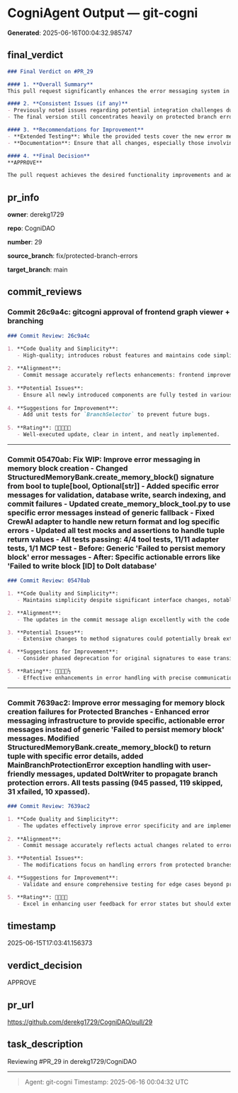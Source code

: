 # CogniAgent Output — git-cogni

**Generated**: 2025-06-16T00:04:32.985747

## final_verdict
```markdown
### Final Verdict on #PR_29

#### 1. **Overall Summary**
This pull request significantly enhances the error messaging system in memory block creation processes, specifically focusing on providing users with detailed, actionable feedback rather than generic error messages. It spans updates in front-end viewer components, adjustments to core backend functionalities like `StructuredMemoryBank` and error handling in `DoltWriter`, ensuring broader coverage for error scenarios, particularly in protected branches. The architectural intent behind these changes is to increase transparency, error traceability, and user feedback clarity during the development process.

#### 2. **Consistent Issues (if any)**
- Previously noted issues regarding potential integration challenges due to signature changes have been addressed by subsequent commits providing clearer and more specific error messaging.
- The final version still concentrates heavily on protected branch errors, which suggests that while improved, broader error handling in other critical areas could be further analyzed and enhanced.

#### 3. **Recommendations for Improvement**
- **Extended Testing**: While the provided tests cover the new error mechanisms, additional tests could simulate more diverse failure scenarios beyond just protected branches.
- **Documentation**: Ensure that all changes, especially those involving API signature modifications, are well-documented to assist developers in adapting to new error handling procedures.

#### 4. **Final Decision**
**APPROVE**

The pull request achieves the desired functionality improvements and adheres closely to the CogniDAO principles of clarity and user empowerment in error messaging. It effectively iterates on the initial codebase with meaningful enhancements and demonstrates a solid testing framework to support the changes. Given the resolution of initial concerns through progressive commits and the alignment with long-term architectural goals, this PR is approved for merge.
```

## pr_info
**owner**:
derekg1729

**repo**:
CogniDAO

**number**:
29

**source_branch**:
fix/protected-branch-errors

**target_branch**:
main

## commit_reviews
### Commit 26c9a4c: gitcogni approval of frontend graph viewer + branching
```markdown
### Commit Review: 26c9a4c

1. **Code Quality and Simplicity**:
   - High-quality; introduces robust features and maintains code simplicity.
   
2. **Alignment**:
   - Commit message accurately reflects enhancements: frontend improvement and Dolt branch handling.
   
3. **Potential Issues**:
   - Ensure all newly introduced components are fully tested in various scenarios.
   
4. **Suggestions for Improvement**:
   - Add unit tests for `BranchSelector` to prevent future bugs.
   
5. **Rating**: 🌟🌟🌟🌟🌟
   - Well-executed update, clear in intent, and neatly implemented. 
```


---

### Commit 05470ab: Fix WIP: Improve error messaging in memory block creation - Changed StructuredMemoryBank.create_memory_block() signature from bool to tuple[bool, Optional[str]] - Added specific error messages for validation, database write, search indexing, and commit failures - Updated create_memory_block_tool.py to use specific error messages instead of generic fallback - Fixed CrewAI adapter to handle new return format and log specific errors - Updated all test mocks and assertions to handle tuple return values - All tests passing: 4/4 tool tests, 11/11 adapter tests, 1/1 MCP test - Before: Generic 'Failed to persist memory block' error messages - After: Specific actionable errors like 'Failed to write block [ID] to Dolt database'
```markdown
### Commit Review: 05470ab

1. **Code Quality and Simplicity**:
   - Maintains simplicity despite significant interface changes, notably the `create_memory_block()` function.

2. **Alignment**:
   - The updates in the commit message align excellently with the code changes, accurately describing the transformation from boolean to tuple returns.

3. **Potential Issues**:
   - Extensive changes to method signatures could potentially break external integrations if not carefully communicated.

4. **Suggestions for Improvement**:
   - Consider phased deprecation for original signatures to ease transition for dependent services.

5. **Rating**: 🌟🌟🌟🌟½
   - Effective enhancements in error handling with precise communication, slightly risking integration scenarios.
```


---

### Commit 7639ac2: Improve error messaging for memory block creation failures for Protected Branches - Enhanced error messaging infrastructure to provide specific, actionable error messages instead of generic 'Failed to persist memory block' messages. Modified StructuredMemoryBank.create_memory_block() to return tuple with specific error details, added MainBranchProtectionError exception handling with user-friendly messages, updated DoltWriter to propagate branch protection errors. All tests passing (945 passed, 119 skipped, 31 xfailed, 10 xpassed).
```markdown
### Commit Review: 7639ac2

1. **Code Quality and Simplicity**:
   - The updates effectively improve error specificity and are implemented cleanly with minimal changes.
   
2. **Alignment**:
   - Commit message accurately reflects actual changes related to error messaging for protected branches.

3. **Potential Issues**:
   - The modifications focus on handling errors from protected branches; ensure coverage for all error scenarios.

4. **Suggestions for Improvement**:
   - Validate and ensure comprehensive testing for edge cases beyond protected branches errors.

5. **Rating**: 🌟🌟🌟🌟
   - Excel in enhancing user feedback for error states but should extend coverage for other scenarios.
```

## timestamp
2025-06-15T17:03:41.156373

## verdict_decision
APPROVE

## pr_url
https://github.com/derekg1729/CogniDAO/pull/29

## task_description
Reviewing #PR_29 in derekg1729/CogniDAO

---
> Agent: git-cogni
> Timestamp: 2025-06-16 00:04:32 UTC
